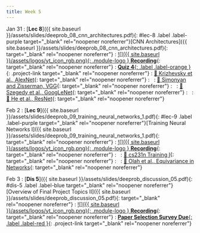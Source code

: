 ```yaml
---
title: Week 5
---
```


Jan 31
: [**Lec 8**]({{ site.baseurl }}/assets/slides/deeprob_08_cnn_architectures.pdf){: #lec-8 .label .label-purple target="_blank" rel="noopener noreferrer"}[CNN Architectures]({{ site.baseurl }}/assets/slides/deeprob_08_cnn_architectures.pdf){: target="_blank" rel="noopener noreferrer"}
  : [![]({{ site.baseurl }}/assets/logos/yt_icon_rgb.png){: .module-logo } **Recording**](https://youtu.be/-HtdgIPY23g){: target="_blank" rel="noopener noreferrer"}
: [**Quiz 4**{: .label .label-orange }](https://www.gradescope.com/courses/480760){: .project-link target="_blank" rel="noopener noreferrer"}
  : [📖 Krizhevsky et al., AlexNet](https://papers.nips.cc/paper/2012/hash/c399862d3b9d6b76c8436e924a68c45b-Abstract.html){: target="_blank" rel="noopener noreferrer"}
: &nbsp;
  : [📖 Simonyan and Zisserman, VGG](https://arxiv.org/abs/1409.1556){: target="_blank" rel="noopener noreferrer"}
: &nbsp;
  : [📖 Szegedy et al., GoogLeNet](https://arxiv.org/abs/1409.4842){: target="_blank" rel="noopener noreferrer"}
: &nbsp;
  : [📖 He et al., ResNet](https://arxiv.org/abs/1512.03385){: target="_blank" rel="noopener noreferrer"}


Feb 2
: [**Lec 9**]({{ site.baseurl }}/assets/slides/deeprob_09_training_neural_networks_1.pdf){: #lec-9 .label .label-purple target="_blank" rel="noopener noreferrer"}[Training Neural Networks I]({{ site.baseurl }}/assets/slides/deeprob_09_training_neural_networks_1.pdf){: target="_blank" rel="noopener noreferrer"}
  : [![]({{ site.baseurl }}/assets/logos/yt_icon_rgb.png){: .module-logo } **Recording**](https://youtu.be/aBobLAvSy5s){: target="_blank" rel="noopener noreferrer"}
: &nbsp;
  : [📖 cs231n Training I](https://cs231n.github.io/neural-networks-2/){: target="_blank" rel="noopener noreferrer"}
: &nbsp;
  : [📖 Olah et al., Equivariance in Networks](https://distill.pub/2020/circuits/equivariance/){: target="_blank" rel="noopener noreferrer"}



Feb 3
: [**Dis 5**]({{ site.baseurl }}/assets/slides/deeprob_discussion_05.pdf){: #dis-5 .label .label-blue target="_blank" rel="noopener noreferrer"}[Overview of Final Project Topics II]({{ site.baseurl }}/assets/slides/deeprob_discussion_05.pdf){: target="_blank" rel="noopener noreferrer"}
  : [![]({{ site.baseurl }}/assets/logos/yt_icon_rgb.png){: .module-logo } **Recording**](https://youtu.be/NlYzo1goLPQ){: target="_blank" rel="noopener noreferrer"}
: [**Paper Selection Survey Due**{: .label .label-red }](https://www.gradescope.com/courses/480760){: .project-link target="_blank" rel="noopener noreferrer"}
